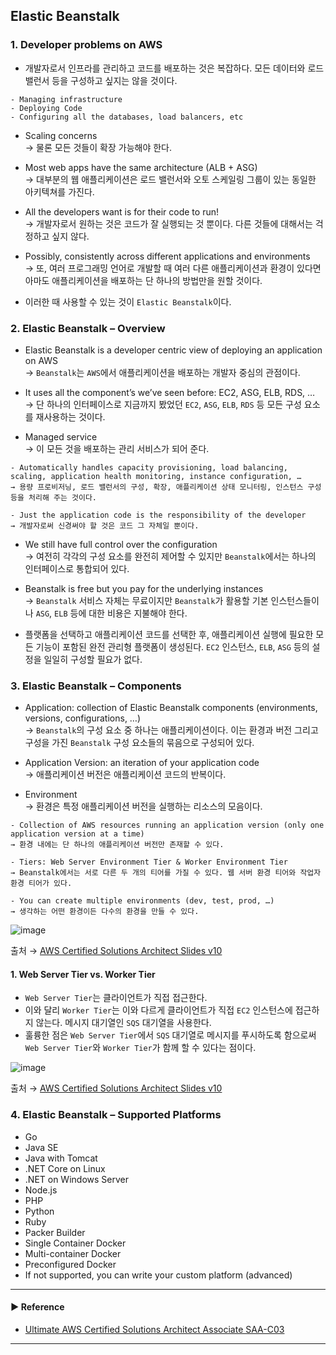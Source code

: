 ## Elastic Beanstalk
### 1. Developer problems on AWS
- 개발자로서 인프라를 관리하고 코드를 배포하는 것은 복잡하다. 모든 데이터와 로드 밸런서 등을 구성하고 싶지는 않을 것이다.
~~~
- Managing infrastructure
- Deploying Code
- Configuring all the databases, load balancers, etc
~~~

- Scaling concerns  
→ 물론 모든 것들이 확장 가능해야 한다.

- Most web apps have the same architecture (ALB + ASG)  
→ 대부분의 웹 애플리케이션은 로드 밸런서와 오토 스케일링 그룹이 있는 동일한 아키텍쳐를 가진다.

- All the developers want is for their code to run!  
→ 개발자로서 원하는 것은 코드가 잘 실행되는 것 뿐이다. 다른 것들에 대해서는 걱정하고 싶지 않다.

- Possibly, consistently across different applications and environments  
→ 또, 여러 프로그래밍 언어로 개발할 때 여러 다른 애플리케이션과 환경이 있다면 아마도 애플리케이션을 배포하는 단 하나의 방법만을 원할 것이다.

- 이러한 때 사용할 수 있는 것이 `Elastic Beanstalk`이다.

### 2. Elastic Beanstalk – Overview
- Elastic Beanstalk is a developer centric view of deploying an application on AWS  
→ `Beanstalk`는 `AWS`에서 애플리케이션을 배포하는 개발자 중심의 관점이다.

- It uses all the component’s we’ve seen before: EC2, ASG, ELB, RDS, …  
→ 단 하나의 인터페이스로 지금까지 봤었던 `EC2`, `ASG`, `ELB`, `RDS` 등 모든 구성 요소를 재사용하는 것이다.

- Managed service  
→ 이 모든 것을 배포하는 관리 서비스가 되어 준다.
~~~
- Automatically handles capacity provisioning, load balancing, scaling, application health monitoring, instance configuration, …
→ 용량 프로비저닝, 로드 밸런서의 구성, 확장, 애플리케이션 상태 모니터링, 인스턴스 구성 등을 처리해 주는 것이다.

- Just the application code is the responsibility of the developer
→ 개발자로써 신경써야 할 것은 코드 그 자체일 뿐이다.
~~~
- We still have full control over the configuration  
→ 여전히 각각의 구성 요소를 완전히 제어할 수 있지만 `Beanstalk`에서는 하나의 인터페이스로 통합되어 있다.

- Beanstalk is free but you pay for the underlying instances  
→ `Beanstalk` 서비스 자체는 무료이지만 `Beanstalk`가 활용할 기본 인스턴스들이나 `ASG`, `ELB` 등에 대한 비용은 지불해야 한다.

- 플랫폼을 선택하고 애플리케이션 코드를 선택한 후, 애플리케이션 실행에 필요한 모든 기능이 포함된 완전 관리형 플랫폼이 생성된다. `EC2` 인스턴스, `ELB`, `ASG` 등의 설정을 일일히 구성할 필요가 없다.

### 3. Elastic Beanstalk – Components
- Application: collection of Elastic Beanstalk components (environments, versions, configurations, …)  
→ `Beanstalk`의 구성 요소 중 하나는 애플리케이션이다. 이는 환경과 버전 그리고 구성을 가진 `Beanstalk` 구성 요소들의 묶음으로 구성되어 있다.

- Application Version: an iteration of your application code  
→ 애플리케이션 버전은 애플리케이션 코드의 반복이다.

- Environment  
→ 환경은 특정 애플리케이션 버전을 실행하는 리소스의 모음이다.
~~~
- Collection of AWS resources running an application version (only one application version at a time)
→ 환경 내에는 단 하나의 애플리케이션 버전만 존재할 수 있다.

- Tiers: Web Server Environment Tier & Worker Environment Tier
→ Beanstalk에서는 서로 다른 두 개의 티어를 가질 수 있다. 웹 서버 환경 티어와 작업자 환경 티어가 있다.

- You can create multiple environments (dev, test, prod, …)
→ 생각하는 어떤 환경이든 다수의 환경을 만들 수 있다.
~~~

![image](https://user-images.githubusercontent.com/97398071/234600966-f294556f-c4a4-47ee-b3bf-de58e524f242.png)

출처 → [AWS Certified Solutions Architect Slides v10](https://courses.datacumulus.com/downloads/certified-solutions-architect-pn9/)

#### 1. Web Server Tier vs. Worker Tier
- `Web Server Tier`는 클라이언트가 직접 접근한다. 
- 이와 달리 `Worker Tier`는 이와 다르게 클라이언트가 직접 `EC2` 인스턴스에 접근하지 않는다. 메시지 대기열인 `SQS` 대기열을 사용한다.
- 훌륭한 점은 `Web Server Tier`에서 `SQS` 대기열로 메시지를 푸시하도록 함으로써 `Web Server Tier`와  `Worker Tier`가 함께 할 수 있다는 점이다.

![image](https://user-images.githubusercontent.com/97398071/234601459-3b144fe7-3bd4-40c1-aae5-4458e24c0275.png)

출처 → [AWS Certified Solutions Architect Slides v10](https://courses.datacumulus.com/downloads/certified-solutions-architect-pn9/)

### 4. Elastic Beanstalk – Supported Platforms
- Go
- Java SE
- Java with Tomcat
- .NET Core on Linux
- .NET on Windows Server
- Node.js
- PHP
- Python
- Ruby
- Packer Builder
- Single Container Docker
- Multi-container Docker
- Preconfigured Docker
- If not supported, you can write your custom platform (advanced)

---
#### ▶ Reference
- [Ultimate AWS Certified Solutions Architect Associate SAA-C03](https://www.udemy.com/course/aws-certified-solutions-architect-associate-saa-c03/)
---
